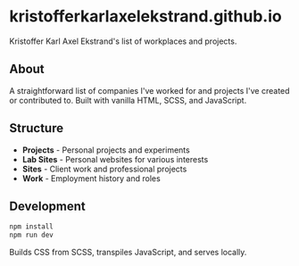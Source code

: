 # kristofferkarlaxelekstrand.github.io

Kristoffer Karl Axel Ekstrand's list of workplaces and projects.

## About

A straightforward list of companies I've worked for and projects I've created or contributed to. Built with vanilla HTML, SCSS, and JavaScript.

## Structure

- **Projects** - Personal projects and experiments
- **Lab Sites** - Personal websites for various interests  
- **Sites** - Client work and professional projects
- **Work** - Employment history and roles

## Development

```bash
npm install
npm run dev
```

Builds CSS from SCSS, transpiles JavaScript, and serves locally.